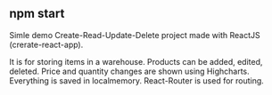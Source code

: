 ## npm start

Simle demo Create-Read-Update-Delete project made with ReactJS (crerate-react-app).

It is for storing items in a warehouse. Products can be added, edited, deleted. Price and quantity changes are shown using Highcharts. Everything is saved in localmemory.
React-Router is used for routing.


